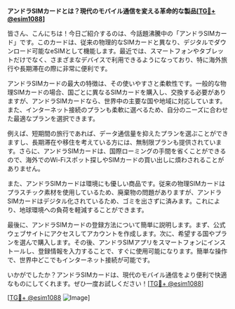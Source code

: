 **アンドラSIMカードとは？現代のモバイル通信を変える革命的な製品[[TG💪+ @esim1088](https://t.me/s/esim1088)]**

皆さん、こんにちは！今日ご紹介するのは、今話題沸騰中の「アンドラSIMカード」です。このカードは、従来の物理的なSIMカードと異なり、デジタルでダウンロード可能なeSIMとして機能します。最近では、スマートフォンやタブレットだけでなく、さまざまなデバイスで利用できるようになっており、特に海外旅行や長期滞在の際に非常に便利です。

アンドラSIMカードの最大の特徴は、その使いやすさと柔軟性です。一般的な物理SIMカードの場合、国ごとに異なるSIMカードを購入し、交換する必要がありますが、アンドラSIMカードなら、世界中の主要な国や地域に対応しています。また、インターネット接続のプランも柔軟に選べるため、自分のニーズに合わせた最適なプランを選択できます。

例えば、短期間の旅行であれば、データ通信量を抑えたプランを選ぶことができますし、長期滞在や移住を考えている方には、無制限プランも提供されています。さらに、アンドラSIMカードは、国際ローミングの手間を省くことができるので、海外でのWi-Fiスポット探しやSIMカードの買い出しに煩わされることがありません。

また、アンドラSIMカードは環境にも優しい商品です。従来の物理SIMカードはプラスチック素材を使用しているため、廃棄物の問題がありますが、アンドラSIMカードはデジタル化されているため、ゴミを出さずに済みます。これにより、地球環境への負荷を軽減することができます。

最後に、アンドラSIMカードの登録方法について簡単に説明します。まず、公式ウェブサイトにアクセスしてアカウントを作成します。次に、希望する国やプランを選んで購入します。その後、アンドラSIMアプリをスマートフォンにインストールし、登録情報を入力することで、すぐに使用可能になります。簡単な操作で、世界中どこでもインターネット接続が可能です。

いかがでしたか？アンドラSIMカードは、現代のモバイル通信をより便利で快適なものにしてくれます。ぜひ一度お試しください！[[TG💪+ @esim1088](https://t.me/s/esim1088)]

[[TG💪+ @esim1088](https://t.me/s/esim1088) ![Image](https://i.postimg.cc/Y0z9fWf4/image.png)]
